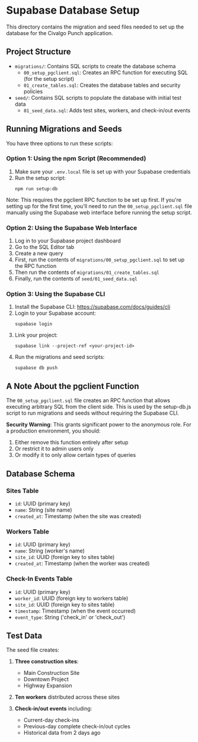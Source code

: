 # Supabase Database Setup

This directory contains the migration and seed files needed to set up the database for the Civalgo Punch application.

## Project Structure

- `migrations/`: Contains SQL scripts to create the database schema
  - `00_setup_pgclient.sql`: Creates an RPC function for executing SQL (for the setup script)
  - `01_create_tables.sql`: Creates the database tables and security policies
- `seed/`: Contains SQL scripts to populate the database with initial test data
  - `01_seed_data.sql`: Adds test sites, workers, and check-in/out events

## Running Migrations and Seeds

You have three options to run these scripts:

### Option 1: Using the npm Script (Recommended)

1. Make sure your `.env.local` file is set up with your Supabase credentials
2. Run the setup script:
   ```
   npm run setup:db
   ```

Note: This requires the pgclient RPC function to be set up first. If you're setting up for the first time, you'll need to run the `00_setup_pgclient.sql` file manually using the Supabase web interface before running the setup script.

### Option 2: Using the Supabase Web Interface

1. Log in to your Supabase project dashboard
2. Go to the SQL Editor tab
3. Create a new query
4. First, run the contents of `migrations/00_setup_pgclient.sql` to set up the RPC function
5. Then run the contents of `migrations/01_create_tables.sql`  
6. Finally, run the contents of `seed/01_seed_data.sql`

### Option 3: Using the Supabase CLI

1. Install the Supabase CLI: https://supabase.com/docs/guides/cli
2. Login to your Supabase account:
   ```
   supabase login
   ```
3. Link your project:
   ```
   supabase link --project-ref <your-project-id>
   ```
4. Run the migrations and seed scripts:
   ```
   supabase db push
   ```

## A Note About the pgclient Function

The `00_setup_pgclient.sql` file creates an RPC function that allows executing arbitrary SQL from the client side. This is used by the setup-db.js script to run migrations and seeds without requiring the Supabase CLI.

**Security Warning**: This grants significant power to the anonymous role. For a production environment, you should:

1. Either remove this function entirely after setup
2. Or restrict it to admin users only
3. Or modify it to only allow certain types of queries

## Database Schema

### Sites Table
- `id`: UUID (primary key)
- `name`: String (site name)
- `created_at`: Timestamp (when the site was created)

### Workers Table
- `id`: UUID (primary key)
- `name`: String (worker's name)
- `site_id`: UUID (foreign key to sites table)
- `created_at`: Timestamp (when the worker was created)

### Check-In Events Table
- `id`: UUID (primary key)
- `worker_id`: UUID (foreign key to workers table)
- `site_id`: UUID (foreign key to sites table)
- `timestamp`: Timestamp (when the event occurred)
- `event_type`: String ('check_in' or 'check_out')

## Test Data

The seed file creates:

1. **Three construction sites**:
   - Main Construction Site
   - Downtown Project
   - Highway Expansion

2. **Ten workers** distributed across these sites

3. **Check-in/out events** including:
   - Current-day check-ins
   - Previous-day complete check-in/out cycles
   - Historical data from 2 days ago 